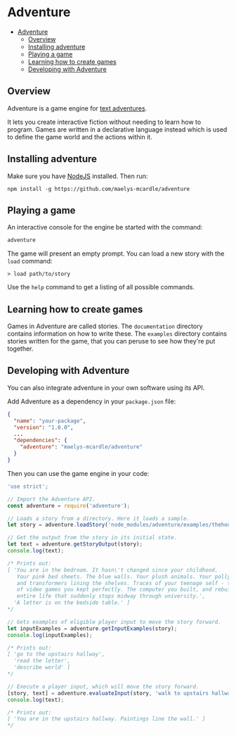 # Adventure

<!-- TOC -->

- [Adventure](#adventure)
  - [Overview](#overview)
  - [Installing adventure](#installing-adventure)
  - [Playing a game](#playing-a-game)
  - [Learning how to create games](#learning-how-to-create-games)
  - [Developing with Adventure](#developing-with-adventure)

<!-- /TOC -->

## Overview

Adventure is a game engine for [text adventures](https://en.wikipedia.org/wiki/Interactive_fiction). 

It lets you create interactive fiction without needing to learn how to program.
Games are written in a declarative language instead which is used to define the 
game world and the actions within it.

## Installing adventure

Make sure you have [NodeJS](https://nodejs.org/) installed. Then run:

```
npm install -g https://github.com/maelys-mcardle/adventure
```

## Playing a game

An interactive console for the engine be started with the command:

```bash
adventure
```

The game will present an empty prompt. You can load a new story 
with the `load` command:

```
> load path/to/story
```

Use the `help` command to get a listing of all possible commands.

## Learning how to create games

Games in Adventure are called stories. The `documentation` directory contains
information on how to write these. The `examples` directory contains stories
written for the game, that you can peruse to see how they're put together.

## Developing with Adventure

You can also integrate adventure in your own software using its API.

Add Adventure as a dependency in your `package.json` file:

```json
{
  "name": "your-package",
  "version": "1.0.0",
  ...
  "dependencies": {
    "adventure": "maelys-mcardle/adventure"
  }
}
```

Then you can use the game engine in your code:

```js
'use strict';

// Import the Adventure API.
const adventure = require('adventure');

// Loads a story from a directory. Here it loads a sample.
let story = adventure.loadStory('node_modules/adventure/examples/thehouse');

// Get the output from the story in its initial state.
let text = adventure.getStoryOutput(story);
console.log(text);

/* Prints out:
[ 'You are in the bedroom. It hasn\'t changed since your childhood.
   Your pink bed sheets. The blue walls. Your plush animals. Your polly pocket 
   and transformers lining the shelves. Traces of your teenage self - the boxes
   of video games you kept perfectly. The computer you built, and rebuilt. An 
   entire life that suddenly stops midway through university.',
  'A letter is on the bedside table.' ]
*/

// Gets examples of eligible player input to move the story forward.
let inputExamples = adventure.getInputExamples(story);
console.log(inputExamples);

/* Prints out:
[ 'go to the upstairs hallway',
  'read the letter',
  'describe world' ]
*/

// Execute a player input, which will move the story forward.
[story, text] = adventure.evaluateInput(story, 'walk to upstairs hallway');
console.log(text);

/* Prints out:
[ 'You are in the upstairs hallway. Paintings line the wall.' ]
*/
```